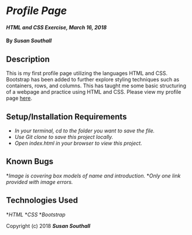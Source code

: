 # _Profile Page_

#### _HTML and CSS Exercise, March 16, 2018_

#### By _**Susan Southall**_

## Description

This is my first profile page utilizing the languages HTML and CSS.  Bootstrap has been added to further explore styling techniques such as containers, rows, and columns.  This has taught me some basic structuring of a webpage and practice using HTML and CSS.  Please view my profile page <a href="">here</a>.

## Setup/Installation Requirements

* _In your terminal, cd to the folder you want to save the file._
* _Use Git clone to save this project locally._
* _Open index.html in your browser to view this project._

## Known Bugs

*_Image is covering box models of name and introduction._
*_Only one link provided with image errors._

## Technologies Used

*_HTML_
*_CSS_
*_Bootstrap_

Copyright (c) 2018 **_Susan Southall_**
